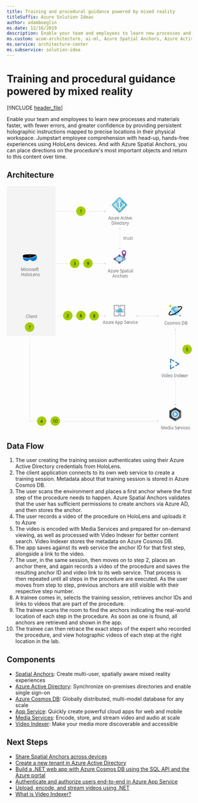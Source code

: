 ```yaml
---
title: Training and procedural guidance powered by mixed reality
titleSuffix: Azure Solution Ideas
author: adamboeglin
ms.date: 12/16/2019
description: Enable your team and employees to learn new processes and materials faster, with fewer errors, and greater confidence by providing persistent holographic instructions mapped to precise locations in their physical workspace. Jumpstart employee comprehension with head-up, hands-free experiences using HoloLens devices. And with Azure Spatial Anchors, you can place directions on the procedure's most important objects and return to this content over time.
ms.custom: acom-architecture, ai-ml, Azure Spatial Anchors, Azure Active Directory, Azure Cosmos DB, Azure App Service, Media Services, Microsoft HoloLens, Video Indexer, interactive-diagram, 'https://azure.microsoft.com/solutions/architecture/training-and-procedural-guidance-powered-by-mixed-reality/'
ms.service: architecture-center
ms.subservice: solution-idea
---
```


# Training and procedural guidance powered by mixed reality

[!INCLUDE [header_file](../header.md)]

Enable your team and employees to learn new processes and materials faster, with fewer errors, and greater confidence by providing persistent holographic instructions mapped to precise locations in their physical workspace. Jumpstart employee comprehension with head-up, hands-free experiences using HoloLens devices. And with Azure Spatial Anchors, you can place directions on the procedure's most important objects and return to this content over time.

## Architecture

<!-- markdownlint-disable MD033 -->
<!-- cSpell:ignore viewbox segoe semibold dasharray linecap miterlimit tspan evenodd -->

<svg class="architecture-diagram" aria-labelledby="training-and-procedural-guidance-powered-by-mixed-reality" height="1132" viewbox="0 0 857.38 1132.6"  xmlns="http://www.w3.org/2000/svg">
    <defs>
        <style>
            .cls-1{font-size:20px;fill:#6a6a6a;font-family:SegoeUI,Segoe UI}.cls-2,.cls-4{letter-spacing:-.01em}.cls-5{letter-spacing:.04em}.cls-7{fill:#59b3d8}.cls-9{fill:#b6deec}.cls-10{fill:#bde1ee}.cls-11{fill:#fff}.cls-12{fill:#b7d332}.cls-14{fill:#4099c1}.cls-16{fill:#7e4e94}.cls-26{fill:none;stroke:#dedede;stroke-miterlimit:10;stroke-width:1.5px}.cls-27{fill:#dedede}.cls-29{fill:#a4cd00}.cls-31{fill:#9fa0a1}.cls-34{fill:#1a1a1f}
        </style>
    </defs>
    <text class="cls-1" transform="translate(470.34 155.03)">
        Azu<tspan class="cls-2" x="33.26" y="0">r</tspan><tspan x="39.95" y="0">e Acti</tspan><tspan x="89.65" y="0" letter-spacing="-.01em">v</tspan><tspan x="99.11" y="0">e </tspan><tspan x="14.27" y="24">Di</tspan><tspan class="cls-2" x="33.14" y="24">r</tspan><tspan x="39.83" y="24">ec</tspan><tspan class="cls-4" x="59.53" y="24">t</tspan><tspan x="66.15" y="24">o</tspan><tspan class="cls-5" x="77.87" y="24">r</tspan><tspan x="85.62" y="24">y</tspan>
    </text>
    <text class="cls-1" transform="translate(467.71 399.59)">
        Azu<tspan class="cls-2" x="33.26" y="0">r</tspan><tspan x="39.95" y="0">e S</tspan><tspan class="cls-2" x="66.51" y="0">p</tspan><tspan x="78.01" y="0">atial </tspan><tspan x="21.38" y="24">Ancho</tspan><tspan x="77.87" y="24" letter-spacing=".01em">r</tspan><tspan x="84.96" y="24">s</tspan>
    </text>
    <path class="cls-7" d="M522.19 122.45a6.26 6.26 0 01-4.59-2l-29.05-28.88a6.4 6.4 0 01-1.95-4.59 6.22 6.22 0 011.95-4.59l29-28.93a6.44 6.44 0 014.59-2 6.26 6.26 0 014.6 2l28.98 28.93a6.44 6.44 0 012 4.59 6.26 6.26 0 01-2 4.59l-28.93 28.93a6.26 6.26 0 01-4.6 1.95z"/>
    <path d="M526.79 53.34a6.46 6.46 0 00-4.6-1.95 6.26 6.26 0 00-4.59 1.95l-29.05 28.93a6.42 6.42 0 00-1.95 4.6 6.22 6.22 0 001.95 4.59l16.41 16.41 30.74-45.51z" fill="#7bc3dd"/>
    <path class="cls-9" d="M544.24 86.98l-14.93-14.92-2.07 3 14.36 14.47z"/>
    <path class="cls-10" d="M523.34 66.2l-2.52 2.53 6.43 6.31 2.06-3z"/>
    <path class="cls-10" d="M500.23 86.99l20.78-20.78 2.54 2.52-20.8 20.78z"/>
    <path class="cls-11" d="M541.6 81.35a5.52 5.52 0 00-5.51 5.52 5.77 5.77 0 00.91 3.09l-11 11c-.34-.23-.57-.35-.91-.58v-28a5.61 5.61 0 002.75-4.82 5.51 5.51 0 10-11 0 5.76 5.76 0 002.71 4.84v28.13c-.34.11-.57.34-.91.46l-11-11a5.69 5.69 0 00.91-3 5.51 5.51 0 10-11 0 5.59 5.59 0 005.51 5.51 4.75 4.75 0 001.84-.34l11.56 11.63a6.17 6.17 0 00-.58 2.53 6.43 6.43 0 0012.86 0 8.94 8.94 0 00-.46-2.53l11.59-11.59a4.63 4.63 0 001.73.34 5.51 5.51 0 005.51-5.51 5.62 5.62 0 00-5.51-5.68z"/>
    <path class="cls-12" d="M526.55 106.41a4.29 4.29 0 11-4.29-4.28 4.41 4.41 0 014.29 4.28zM525.3 67.58a3.1 3.1 0 11-3.1-3.1 3.09 3.09 0 013.1 3.1zM505.9 86.98a3.1 3.1 0 11-3.1-3.1 3.09 3.09 0 013.1 3.1zM544.55 86.98a3.1 3.1 0 11-3.1-3.1 3.09 3.09 0 013.1 3.1z"/>
    <path fill="#bfe1ee" d="M498.21 337.22l24.51-16.93 24.18 16.93-24.18 17.73-24.51-17.73z"/>
    <path class="cls-14" d="M522.73 356.79l-27-19.56 27-18.66 26.66 18.66zm-22-19.5l22 15.92 21.7-15.92-21.7-15.19z"/>
    <path class="cls-14" d="M522.73 357.59l-28.18-20.42 28.21-19.49 27.79 19.49zm-20.82-20.34l20.81 15.06 20.52-15.06-20.52-14.37z"/>
    <circle cx="543.01" cy="336.76" r="7.55" fill="#419ac2"/>
    <circle class="cls-11" cx="543.01" cy="336.76" r="3.66"/>
    <circle class="cls-16" cx="521.84" cy="322.14" r="5.24"/>
    <circle class="cls-16" cx="521.84" cy="353.74" r="5.24"/>
    <circle class="cls-16" cx="500.07" cy="337.3" r="5.24"/>
    <path class="cls-16" d="M553.75 307.57c0 5.93-10.74 28.91-10.74 28.91s-10.73-23-10.73-28.91a10.74 10.74 0 1121.47 0z"/>
    <circle class="cls-11" cx="543.01" cy="307.57" r="5.9"/>
    <text class="cls-1" transform="translate(730.06 640.64)">
        Cosmos DB
    </text>
    <text class="cls-1" transform="translate(714.48 1126.16)">
        Media Se<tspan class="cls-5" x="81.78" y="0">r</tspan><tspan x="89.53" y="0">vices</tspan>
    </text>
    <path class="cls-7" d="M801.08 572.55a20.51 20.51 0 01-15.29 24.77 20.76 20.76 0 01-25-15.12 20.52 20.52 0 0115.29-24.78 20.68 20.68 0 0125 15z"/>
    <path class="cls-9" d="M777.98 585.58a5.48 5.48 0 00-5.53-5.44h-.83a5.42 5.42 0 00-4.05-6.54 5.9 5.9 0 00-1.33-.15h-5.69a20.14 20.14 0 005 17.57h6.94a5.48 5.48 0 005.49-5.44zM784.82 563.02a3.4 3.4 0 00.13.95h-2.4a5.67 5.67 0 100 11.33h19a20.07 20.07 0 00-10.73-15.94h-2.27a3.69 3.69 0 00-3.73 3.66zM801.55 579.51h-11.33a4.64 4.64 0 00-4.69 4.6 4.55 4.55 0 00.56 2.2 4.61 4.61 0 00-3.06 5.77 4.67 4.67 0 004.47 3.24h3.16a20.48 20.48 0 0010.89-15.81z"/>
    <path class="cls-12" d="M757.68 563.7a.62.62 0 01-.64-.62 7.22 7.22 0 00-7.26-7.16.63.63 0 110-1.25 7.22 7.22 0 007.26-7.14.64.64 0 011.27 0 7.22 7.22 0 007.26 7.15.63.63 0 110 1.25 7.22 7.22 0 00-7.26 7.15.63.63 0 01-.63.62z"/>
    <path d="M802.45 604.03a.37.37 0 01-.38-.37 4.31 4.31 0 00-4.35-4.27.38.38 0 01-.37-.37.37.37 0 01.37-.38 4.3 4.3 0 004.34-4.27.39.39 0 01.77 0 4.31 4.31 0 004.34 4.27.38.38 0 110 .75 4.31 4.31 0 00-4.34 4.27.37.37 0 01-.38.37z" fill="#0072c5"/>
    <path d="M811.14 558.9c-2-3.21-7-4-14.38-2.15a60 60 0 00-6.82 2.15 21.81 21.81 0 014 2.54c1.26-.41 2.5-.78 3.69-1.06a25.67 25.67 0 016-.85c2.43 0 3.77.59 4.22 1.32.74 1.19.06 4.32-4.26 9.26-.77.88-1.63 1.77-2.54 2.66a94.51 94.51 0 01-33.46 20.25c-7.52 2.42-12.65 2.37-13.8.51s1.15-6.4 6.76-11.92a20.19 20.19 0 01-.46-4.78c-8.93 8-11.82 14.91-9.52 18.64 1.21 2 3.85 3.06 7.71 3.06a39.75 39.75 0 0013.35-2.91 95.05 95.05 0 0015.82-7.83 93.79 93.79 0 0014.18-10.38 56.18 56.18 0 004.88-4.88c5.04-5.74 6.61-10.42 4.63-13.63z"/>
    <text class="cls-1" transform="translate(540.1 247.67)">
        trust
    </text>
    <text class="cls-1" transform="translate(444.75 637.35)">
        Azu<tspan class="cls-2" x="33.26" y="0">r</tspan><tspan x="39.95" y="0">e App Se</tspan><tspan class="cls-5" x="118.87" y="0">r</tspan><tspan x="126.62" y="0">vice</tspan>
    </text>
    <path fill="#f4f4f4" d="M0 0h226.41v692.68H0z"/>
    <text class="cls-1" transform="translate(65.27 393.13)">
        Mic<tspan class="cls-2" x="32.04" y="0">r</tspan><tspan x="38.73" y="0">os</tspan><tspan x="58.94" y="0" letter-spacing="-.02em">o</tspan><tspan x="70.29" y="0" letter-spacing=".02em">f</tspan><tspan x="76.91" y="0">t</tspan><tspan x=".77" y="24">HoloLens</tspan>
    </text>
    <text class="cls-1" transform="translate(87.89 611.32)">
        Client
    </text>
    <path d="M76.04 329.11l1 .3a71.29 71.29 0 0040.8.09 68.69 68.69 0 0018.63-8.84l.91-.59.7-.49a4.9 4.9 0 00-1.21-.69h-.1c-5.84-2.16-16.11-3.34-29.61-3.34-13.7 0-24 1.18-29.72 3.34a7.32 7.32 0 00-1.81 1.18 3 3 0 00-.91 2.16v6.39zm28.91-7.17h4.43v2h-4.43v-2z"/>
    <path d="M139.3 321.06l-1.75 1.17a72.5 72.5 0 01-19.14 9.14 73.59 73.59 0 01-42-.1l-1.68-.48v.59a16.24 16.24 0 005.14 11 17.91 17.91 0 0012.39 4.82h2.82a3.65 3.65 0 002.12-.69l4.53-3.44a8.23 8.23 0 0110.78.1l4.53 3.34a3.41 3.41 0 002.12.69h2.82a17.75 17.75 0 0012.39-4.82 16 16 0 005.18-11.7v-8.45a2.42 2.42 0 00-.25-1.17z" fill="#0078d7"/>
    <path d="M780.55 1024.44l-27.12 15.82v31.63l27.12 15.82 27.11-15.82v-31.63z" fill="#3e3e3e"/>
    <path d="M780.55 1087.71l27.11-15.82v-31.63s-22.39 17.23-27.11 47.45z" fill="#656565"/>
    <path class="cls-11" d="M793.11 1043.37a17.69 17.69 0 00-25.14 0 18.09 18.09 0 000 25.41 17.69 17.69 0 0025.14 0 18.11 18.11 0 000-25.41z"/>
    <path d="M790.67 1045.79a14.26 14.26 0 00-20.27 0 14.6 14.6 0 000 20.49 14.26 14.26 0 0020.27 0 14.6 14.6 0 000-20.49z" fill="#59b4d9"/>
    <path class="cls-11" d="M789.17 1056.06l-13.62-9.07v9.11h13.6z"/>
    <path d="M789.12 1056.1h-13.57v9.1z" fill="#ddf0f6"/>
    <path class="cls-26" d="M698.46 1088H106.58V699.38"/>
    <path class="cls-27" d="M696.93 1082.77l9.06 5.23-9.06 5.24v-10.47z"/>
    <path class="cls-26" d="M453.7 600.48H233.11"/>
    <path class="cls-27" d="M452.16 595.25l9.07 5.23-9.07 5.24v-10.47z"/>
    <path class="cls-26" d="M780.98 665.77v110.3"/>
    <path class="cls-27" d="M775.74 667.31l5.24-9.07 5.23 9.07h-10.47z"/>
    <path class="cls-26" d="M780.98 1009.98V899.69"/>
    <path class="cls-27" d="M786.21 1008.45l-5.23 9.07-5.24-9.07h10.47z"/>
    <path class="cls-26" d="M453.7 358.81H233.11"/>
    <path class="cls-27" d="M452.16 353.57l9.07 5.24-9.07 5.24v-10.48z"/>
    <path class="cls-26" d="M698.46 601.48h-93.39"/>
    <path class="cls-27" d="M696.93 596.25l9.06 5.23-9.06 5.24v-10.47zM606.6 596.25l-9.06 5.23 9.06 5.24v-10.47z"/>
    <path class="cls-26" d="M524.03 198.61v2"/>
    <path stroke-dasharray="3.99 3.99" fill="none" stroke="#dedede" stroke-miterlimit="10" stroke-width="1.5" d="M524.03 204.6v77.77"/>
    <path class="cls-26" d="M524.03 284.37v2"/>
    <path class="cls-27" d="M518.8 200.14l5.23-9.07 5.24 9.07H518.8zM518.8 284.83l5.23 9.07 5.24-9.07H518.8z"/>
    <path class="cls-26" d="M453.7 116.98H233.11"/>
    <path class="cls-27" d="M452.16 111.74l9.07 5.24-9.07 5.24v-10.48z"/>
    <circle class="cls-29" cx="343.4" cy="115.77" r="21.84"/>
    <path d="M345.17 123.65h-1.68v-12.76a4 4 0 01-.57.45 9.54 9.54 0 01-.85.5 9 9 0 01-1 .46 6 6 0 01-1 .34v-1.71a10.45 10.45 0 001.18-.41c.41-.18.82-.37 1.22-.59a12.7 12.7 0 001.14-.68 8.65 8.65 0 00.93-.69h.63z"/>
    <circle class="cls-29" cx="282.78" cy="599.56" r="21.84"/>
    <path d="M285.05 596.55a3.07 3.07 0 00-.21-1.18 2.33 2.33 0 00-.58-.84 2.38 2.38 0 00-.86-.5 3.38 3.38 0 00-1.07-.16 3.54 3.54 0 00-1 .13 4.78 4.78 0 00-.92.37 5.34 5.34 0 00-.86.57 6 6 0 00-.78.73v-1.81a5.09 5.09 0 011.59-1.06 5.69 5.69 0 012.15-.36 5 5 0 011.67.26 3.71 3.71 0 011.34.77 3.4 3.4 0 01.89 1.24 4.16 4.16 0 01.33 1.7 6.07 6.07 0 01-.2 1.59 5 5 0 01-.61 1.33 6.31 6.31 0 01-1 1.21 16.19 16.19 0 01-1.46 1.17c-.69.5-1.26.92-1.71 1.27a7.63 7.63 0 00-1.07 1 2.85 2.85 0 00-.56.92 3.36 3.36 0 00-.16 1h7.35v1.52h-9.11v-.73a6 6 0 01.21-1.67 4.09 4.09 0 01.68-1.37 7.8 7.8 0 011.24-1.3c.51-.43 1.14-.92 1.88-1.46a11.8 11.8 0 001.33-1.1 5.76 5.76 0 00.87-1 3.72 3.72 0 00.47-1.07 4.71 4.71 0 00.16-1.17z"/>
    <circle class="cls-29" cx="343.8" cy="599.02" r="21.84"/>
    <path d="M348.64 602.22a5.37 5.37 0 01-.35 2 4.76 4.76 0 01-1 1.56 4.36 4.36 0 01-1.48 1 4.53 4.53 0 01-1.85.37 4.2 4.2 0 01-2-.46 4.14 4.14 0 01-1.49-1.34 6.55 6.55 0 01-.94-2.12 11.66 11.66 0 01-.32-2.83 13.53 13.53 0 01.43-3.5 8.54 8.54 0 011.22-2.69 5.46 5.46 0 011.9-1.72 5 5 0 012.48-.61 6 6 0 012.45.42v1.6a5.23 5.23 0 00-2.41-.59 3.64 3.64 0 00-1.73.48 4.25 4.25 0 00-1.36 1.25 6 6 0 00-.87 2 10 10 0 00-.31 2.54h.05a3.53 3.53 0 013.36-1.84 4.44 4.44 0 011.75.33 3.8 3.8 0 011.33.93 4.35 4.35 0 01.85 1.43 5.76 5.76 0 01.29 1.79zm-1.73.21a4.67 4.67 0 00-.19-1.39 3.1 3.1 0 00-.56-1 2.56 2.56 0 00-.9-.66 3.19 3.19 0 00-2.38 0 2.94 2.94 0 00-.93.65 3 3 0 00-.61.95 2.93 2.93 0 00-.22 1.14 4.71 4.71 0 00.21 1.43 3.88 3.88 0 00.61 1.16 2.74 2.74 0 00.93.77 2.53 2.53 0 001.2.29 2.78 2.78 0 001.17-.24 2.58 2.58 0 00.89-.68 3.13 3.13 0 00.58-1 4.33 4.33 0 00.2-1.42z"/>
    <circle class="cls-29" cx="105.77" cy="653.11" r="21.84"/>
    <path d="M110.48 647.21c-.22.39-.5.87-.81 1.46s-.66 1.24-1 2-.72 1.51-1.09 2.35-.72 1.7-1 2.6-.61 1.79-.85 2.71a21.07 21.07 0 00-.53 2.7h-1.81a19.61 19.61 0 01.57-2.69q.39-1.38.87-2.7c.33-.88.68-1.73 1-2.55s.72-1.56 1.06-2.25.66-1.29.94-1.82l.72-1.23h-7.41v-1.52h9.39z"/>
    <circle class="cls-29" cx="404.82" cy="600.48" r="21.84"/>
    <path d="M400.07 604.25a4.08 4.08 0 01.18-1.18 4.47 4.47 0 01.53-1.1 4.24 4.24 0 01.86-.94 3.91 3.91 0 011.16-.67 4.52 4.52 0 01-1.53-1.37 3.33 3.33 0 01-.56-1.86 3.54 3.54 0 011.18-2.7 4 4 0 011.32-.79 4.69 4.69 0 011.65-.28 4.44 4.44 0 011.65.29 4 4 0 011.32.79 3.66 3.66 0 01.87 1.19 3.73 3.73 0 01.31 1.5 3.26 3.26 0 01-.57 1.86 4.61 4.61 0 01-1.5 1.37 4.07 4.07 0 011.14.67 4.19 4.19 0 01.85.94 4.14 4.14 0 01.53 1.1 4.08 4.08 0 01.18 1.18 4.24 4.24 0 01-.35 1.77 3.9 3.9 0 01-1 1.38 4.61 4.61 0 01-1.51.89 5.76 5.76 0 01-1.94.32 5.7 5.7 0 01-1.93-.32 4.71 4.71 0 01-1.51-.89 4 4 0 01-1-1.38 4.4 4.4 0 01-.33-1.77zm1.83-.14a3.47 3.47 0 00.21 1.24 2.66 2.66 0 00.6 1 2.61 2.61 0 00.94.6 3.36 3.36 0 001.22.21 3.27 3.27 0 001.19-.21 2.88 2.88 0 00.94-.61 2.7 2.7 0 00.62-1 3.24 3.24 0 00.22-1.23 3.19 3.19 0 00-.21-1.16 2.84 2.84 0 00-.6-.95 2.6 2.6 0 00-.94-.65 3 3 0 00-1.22-.24 3 3 0 00-1.18.22 2.9 2.9 0 00-.94.62 2.85 2.85 0 00-.62 1 3.14 3.14 0 00-.23 1.16zm.53-6.85a2.4 2.4 0 00.19 1 2.32 2.32 0 00.52.78 2.45 2.45 0 00.78.53 2.34 2.34 0 00.95.19 2.37 2.37 0 00.95-.19 2.69 2.69 0 00.78-.53 2.64 2.64 0 00.52-.79 2.39 2.39 0 00.2-1 2.64 2.64 0 00-.19-1 2.39 2.39 0 00-1.3-1.3 2.38 2.38 0 00-1-.19 2.48 2.48 0 00-1 .19 2.58 2.58 0 00-.77.53 2.41 2.41 0 00-.5.79 2.83 2.83 0 00-.13.99z"/>
    <circle class="cls-29" cx="314.76" cy="357.61" r="21.84"/>
    <path d="M318.89 361.32a4.36 4.36 0 01-.38 1.82 4 4 0 01-1.06 1.4 5.18 5.18 0 01-1.64.9 6.72 6.72 0 01-2.11.32 6.1 6.1 0 01-3.36-.81v-1.81a5.41 5.41 0 003.42 1.17 4.74 4.74 0 001.4-.19 3.14 3.14 0 001.07-.57 2.64 2.64 0 00.69-.89 2.84 2.84 0 00.24-1.19q0-2.9-4.12-2.89h-1.23v-1.43h1.17q3.65 0 3.64-2.72c0-1.68-.92-2.51-2.78-2.51a4.72 4.72 0 00-2.93 1.05v-1.64a6.43 6.43 0 013.35-.84 5.2 5.2 0 011.68.25 4.23 4.23 0 011.29.72 3.18 3.18 0 01.83 1.12 3.51 3.51 0 01.29 1.43 3.61 3.61 0 01-2.94 3.75 4.52 4.52 0 011.39.36 3.87 3.87 0 011.1.74 3.16 3.16 0 01.72 1.07 3.25 3.25 0 01.27 1.39z"/>
    <circle class="cls-29" cx="376.18" cy="357.61" r="21.84"/>
    <path d="M380.83 357.23a14.6 14.6 0 01-.4 3.61 8 8 0 01-1.17 2.68 5.16 5.16 0 01-1.89 1.66 5.33 5.33 0 01-2.53.58 6.11 6.11 0 01-2.57-.52v-1.62a5.13 5.13 0 002.61.69 3.72 3.72 0 001.79-.41 3.54 3.54 0 001.33-1.2 5.86 5.86 0 00.84-1.94 11.05 11.05 0 00.29-2.64h-.05a3.37 3.37 0 01-3.29 1.9 4.49 4.49 0 01-1.74-.33 4 4 0 01-1.37-.95 4.49 4.49 0 01-.9-1.46 5.26 5.26 0 01-.32-1.86 5.39 5.39 0 01.36-2 4.83 4.83 0 011-1.56 4.32 4.32 0 011.5-1 4.91 4.91 0 011.9-.36 4.3 4.3 0 012 .44 3.94 3.94 0 011.45 1.31 6.55 6.55 0 01.9 2.12 12.34 12.34 0 01.26 2.86zm-1.82-1.51a5.11 5.11 0 00-.22-1.56 4 4 0 00-.61-1.2 2.74 2.74 0 00-.93-.77 2.62 2.62 0 00-1.18-.27 2.71 2.71 0 00-1.14.24 2.75 2.75 0 00-.91.68 3.22 3.22 0 00-.6 1 3.72 3.72 0 00-.23 1.31 4.33 4.33 0 00.22 1.4 3 3 0 00.6 1.05 2.6 2.6 0 00.94.65 3.19 3.19 0 001.22.23 2.84 2.84 0 002-.82 2.77 2.77 0 00.61-.89 2.66 2.66 0 00.23-1.05z"/>
    <path d="M760.77 804.22v15.87h-3.56v-22l19.25 11.17-1.78 3.07zm19.42 26.87l13.46-7.8-13.46-7.8 1.79-3.08 18.75 10.88-18.75 10.88zm-19.42 11.27l13.91-8.07 1.78 3.07-19.25 11.17v-22h3.56z" fill="#0063b1"/>
    <text class="cls-1" transform="translate(716.46 884.66)">
        Video Inde<tspan class="cls-4" x="95.58" y="0">x</tspan><tspan x="104.6" y="0">er</tspan>
    </text>
    <circle class="cls-29" cx="835.54" cy="755.9" r="21.84"/>
    <path d="M839.83 759.28a5 5 0 01-.37 2 4.42 4.42 0 01-1 1.5 4.79 4.79 0 01-1.66 1 6.6 6.6 0 01-2.15.34 6 6 0 01-3.06-.62v-1.79a5.69 5.69 0 003.08 1 4.12 4.12 0 001.45-.24 3.36 3.36 0 001.1-.66 2.79 2.79 0 00.69-1 3.47 3.47 0 00.24-1.31 2.8 2.8 0 00-1-2.26 4.26 4.26 0 00-2.81-.82h-2.5l.51-7.41h6.82v1.53h-5.36l-.3 4.33H834.87a6.53 6.53 0 012.1.31 4.52 4.52 0 011.57.88 3.66 3.66 0 011 1.4 5 5 0 01.29 1.82z"/>
    <path class="cls-31" d="M517.02 598.97h-17.34v-17.24h3.55a9.15 9.15 0 01-.62-3.44v-.21h-6.58v24.54h24.65V588h-3.66zM541.46 581.73h3.09v17.34h-17.3v-11h-3.65v14.52h24.64v-24.51h-7.69a7.42 7.42 0 01.94 3.44zM499.68 571.29v-17.23h17.34v10a9.83 9.83 0 013.66-1.67v-12h-24.65v24.55h7.1a10 10 0 012.3-3.56zM527.25 561.99v-7.93h17.3v17.33h-7.62a13 13 0 01.52 3.56v.1h10.75V550.4h-24.6v11.39c.31 0 .52-.11.83-.11a26.43 26.43 0 012.82.31z"/>
    <path d="M538.64 581.42a3.85 3.85 0 00-3.85-3.86h-.54a11.42 11.42 0 00.42-2.72 10.28 10.28 0 00-20-3.24 7.9 7.9 0 00-2.3-.41 7.1 7.1 0 000 14.2h22.77a4 4 0 003.5-3.97z" fill="#61b3d4"/>
    <path d="M516.08 585.39a7.11 7.11 0 013.47-11.91 5.71 5.71 0 012.29-.1 10.38 10.38 0 015.75-8.36 10.12 10.12 0 00-3.13-.52 10.24 10.24 0 00-9.72 7.1 8.12 8.12 0 00-2.3-.41 7.1 7.1 0 000 14.2z" fill="#80c2dc"/>
    <circle class="cls-29" cx="161.93" cy="1088" r="21.84"/>
    <path class="cls-34" d="M164.32 1080.79V1091h2v1.61h-2v3.63h-1.77v-3.63h-7.27v-1.53c.68-.76 1.36-1.57 2.05-2.44s1.35-1.74 2-2.64 1.21-1.78 1.74-2.66a24.76 24.76 0 001.36-2.55zm-7 10.21h5.23v-7.57q-.81 1.41-1.53 2.52c-.48.74-.94 1.41-1.38 2s-.85 1.15-1.24 1.63z"/>
    <circle class="cls-29" cx="224.49" cy="1087.66" r="21.84"/>
    <path class="cls-34" d="M219.83 1095.33h-1.77v-13.36a3.93 3.93 0 01-.6.47 7.87 7.87 0 01-.88.52 10 10 0 01-1 .49 6.57 6.57 0 01-1.06.35v-1.79a9.69 9.69 0 001.24-.43c.43-.19.86-.39 1.28-.62a12.46 12.46 0 001.19-.71 9.41 9.41 0 001-.73h.67zM234.92 1087.53a15.37 15.37 0 01-.35 3.44 8 8 0 01-1 2.53 4.49 4.49 0 01-1.63 1.56 4.39 4.39 0 01-2.19.54 4.19 4.19 0 01-2.08-.51 4.41 4.41 0 01-1.54-1.5 7.58 7.58 0 01-.94-2.41 14.57 14.57 0 01-.33-3.27 17.34 17.34 0 01.34-3.58 8.25 8.25 0 011-2.6 4.5 4.5 0 011.63-1.59 4.66 4.66 0 012.24-.53q4.85 0 4.85 7.92zm-1.81.18q0-6.6-3.14-6.6c-2.2 0-3.31 2.24-3.31 6.71 0 4.18 1.09 6.27 3.25 6.27s3.2-2.13 3.2-6.38z"/>
</svg>

## Data Flow

1. The user creating the training session authenticates using their Azure Active Directory credentials from HoloLens.
1. The client application connects to its own web service to create a training session. Metadata about that training session is stored in Azure Cosmos DB.
1. The user scans the environment and places a first anchor where the first step of the procedure needs to happen. Azure Spatial Anchors validates that the user has sufficient permissions to create anchors via Azure AD, and then stores the anchor.
1. The user records a video of the procedure on HoloLens and uploads it to Azure
1. The video is encoded with Media Services and prepared for on-demand viewing, as well as processed with Video Indexer for better content search. Video Indexer stores the metadata on Azure Cosmos DB.
1. The app saves against its web service the anchor ID for that first step, alongside a link to the video.
1. The user, in the same session, then moves on to step 2, places an anchor there, and again records a video of the procedure and saves the resulting anchor ID and video link to its web service. That process is then repeated until all steps in the procedure are executed. As the user moves from step to step, previous anchors are still visible with their respective step number.
1. A trainee comes in, selects the training session, retrieves anchor IDs and links to videos that are part of the procedure.
1. The trainee scans the room to find the anchors indicating the real-world location of each step in the procedure. As soon as one is found, all anchors are retrieved and shown in the app.
1. The trainee can then retrace the exact steps of the expert who recorded the procedure, and view holographic videos of each step at the right location in the lab.

## Components

* [Spatial Anchors](https://azure.microsoft.com/services/spatial-anchors): Create multi-user, spatially aware mixed reality experiences
* [Azure Active Directory](https://azure.microsoft.com/services/active-directory): Synchronize on-premises directories and enable single sign-on
* [Azure Cosmos DB](https://azure.microsoft.com/services/cosmos-db): Globally distributed, multi-model database for any scale
* [App Service](https://azure.microsoft.com/services/app-service): Quickly create powerful cloud apps for web and mobile
* [Media Services](https://azure.microsoft.com/services/media-services): Encode, store, and stream video and audio at scale
* [Video Indexer](https://azure.microsoft.com/services/media-services/video-indexer): Make your media more discoverable and accessible

## Next Steps

* [Share Spatial Anchors across devices](https://docs.microsoft.com/azure/spatial-anchors/tutorials/tutorial-share-anchors-across-devices)
* [Create a new tenant in Azure Active Directory](https://docs.microsoft.com/azure/active-directory/fundamentals/active-directory-access-create-new-tenant)
* [Build a .NET web app with Azure Cosmos DB using the SQL API and the Azure portal](https://docs.microsoft.com/azure/cosmos-db)
* [Authenticate and authorize users end-to-end in Azure App Service](https://docs.microsoft.com/azure/app-service/app-service-web-tutorial-auth-aad)
* [Upload, encode, and stream videos using .NET](https://docs.microsoft.com/azure/media-services/latest/stream-files-tutorial-with-api)
* [What is Video Indexer?](https://docs.microsoft.com/azure/media-services/latest/stream-files-tutorial-with-api)
